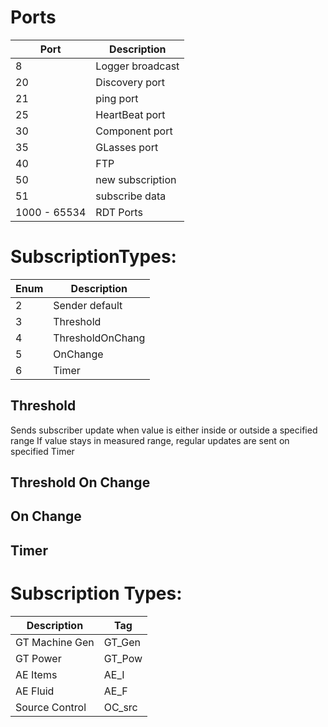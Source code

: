 # Ports

| Port | Description |
| ---  | ----------- |
| 8    | Logger broadcast   |
| 20   | Discovery port     | 
| 21   | ping port          |
| 25   | HeartBeat port     |
| 30   | Component port     |
| 35   | GLasses port       |
| 40   | FTP                |
| 50   | new subscription   |
| 51   | subscribe data     |
| 1000 - 65534   | RDT Ports |



# SubscriptionTypes:

| Enum | Description        |
| ---  | -----------        |
| 2    | Sender default     |
| 3    | Threshold          |
| 4    | ThresholdOnChang   |
| 5    | OnChange           |
| 6    | Timer              |

## Threshold
Sends subscriber update when value is either inside or outside a specified range
If value stays in measured range, regular updates are sent on specified Timer

## Threshold On Change

## On Change

## Timer




# Subscription Types:
| Description       | Tag       |
| -----------       | ---       |
| GT Machine Gen    | GT_Gen    |
| GT Power          | GT_Pow    |
| AE Items          | AE_I      |
| AE Fluid          | AE_F      |
| Source Control    | OC_src    |

